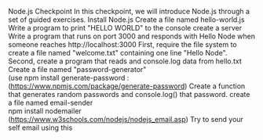 Node.js Checkpoint
In this checkpoint, we will introduce Node.js through a set of guided exercises. 
Install Node.js
Create a file named hello-world.js
Write a program to print "HELLO WORLD" to the console
create a server  
Write a program that runs on port 3000 and responds with Hello Node when someone reaches http://localhost:3000
First, require the file system to create a file named "welcome.txt" containing one line "Hello Node".
Second, create a program that reads and console.log data from hello.txt
Create a file named "password-generator"  
(use npm install generate-password : (https://www.npmjs.com/package/generate-password)
Create a function that generates random passwords and console.log() that password.
create a file named email-sender  
npm install nodemailer (https://www.w3schools.com/nodejs/nodejs_email.asp)
Try to send your self email using this
